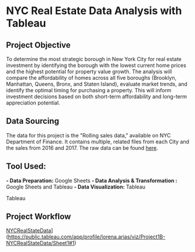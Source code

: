# NYC Real Estate Data Analysis with Tableau 

## Project Objective 
To determine the most strategic borough in New York City for real estate investment by identifying the borough with the lowest current home prices and the highest potential for property value growth. The analysis will compare the affordability of homes across all five boroughs (Brooklyn, Manhattan, Queens, Bronx, and Staten Island), evaluate market trends, and identify the optimal timing for purchasing a property. This will inform investment decisions based on both short-term affordability and long-term appreciation potential.

## Data Sourcing 

The data for this project is the "Rolling sales data," available on NYC Department of Finance. It contains multiple, related files from each City and the sales from 2016 and 2017. The raw data can be found [here](https://www.nyc.gov/site/finance/property/property-rolling-sales-data.page).


## Tool Used: 
**- Data Preparation:** Google Sheets 
**- Data Analysis & Transformation :**  Google Sheets and Tableau 
**- Data Visualization:** Tableau 

Tableau 
## Project Workflow 

[NYCRealStateData](https://public.tableau.com/app/profile/lorena.arias/viz/Project1B-NYCRealStateData/Sheet1#1)](https://public.tableau.com/app/profile/lorena.arias/viz/Project1B-NYCRealStateData/Sheet1#1)
